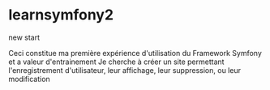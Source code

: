 # learnsymfony2
new start

Ceci constitue ma première expérience d'utilisation du Framework Symfony et a valeur d'entrainement
Je cherche à créer un site permettant l'enregistrement d'utilisateur, leur affichage, leur suppression, ou leur modification

